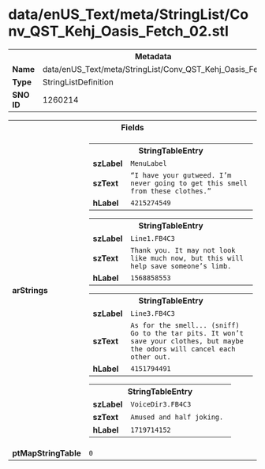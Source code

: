 <h1>data/enUS_Text/meta/StringList/Conv_QST_Kehj_Oasis_Fetch_02.stl</h1><table><tr><th colspan="100%">Metadata</th></tr><tr><td><b>Name</b></td><td>data/enUS_Text/meta/StringList/Conv_QST_Kehj_Oasis_Fetch_02.stl</td></tr><tr><td><b>Type</b></td><td>StringListDefinition</td></tr><tr><td><b>SNO ID</b></td><td>1260214</td></tr></table>

<table><tr><th colspan="100%">Fields</th></tr><tr><td><b>arStrings</b></td><td><table><tr><th colspan="100%">StringTableEntry</th></tr><tr><td><b>szLabel</b></td><td><code>MenuLabel</code></td></tr><tr><td><b>szText</b></td><td><code>“I have your gutweed. I’m never going to get this smell from these clothes.”</code></td></tr><tr><td><b>hLabel</b></td><td><code>4215274549</code></td></tr></table>


<table><tr><th colspan="100%">StringTableEntry</th></tr><tr><td><b>szLabel</b></td><td><code>Line1.FB4C3</code></td></tr><tr><td><b>szText</b></td><td><code>Thank you. It may not look like much now, but this will help save someone’s limb.</code></td></tr><tr><td><b>hLabel</b></td><td><code>1568858553</code></td></tr></table>


<table><tr><th colspan="100%">StringTableEntry</th></tr><tr><td><b>szLabel</b></td><td><code>Line3.FB4C3</code></td></tr><tr><td><b>szText</b></td><td><code>As for the smell... (sniff) Go to the tar pits. It won’t save your clothes, but maybe the odors will cancel each other out.</code></td></tr><tr><td><b>hLabel</b></td><td><code>4151794491</code></td></tr></table>


<table><tr><th colspan="100%">StringTableEntry</th></tr><tr><td><b>szLabel</b></td><td><code>VoiceDir3.FB4C3</code></td></tr><tr><td><b>szText</b></td><td><code>Amused and half joking. </code></td></tr><tr><td><b>hLabel</b></td><td><code>1719714152</code></td></tr></table>


</td></tr><tr><td><b>ptMapStringTable</b></td><td><code>0</code></td></tr></table>

